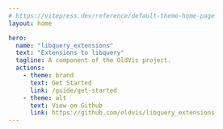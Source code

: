 ```yaml
---
# https://vitepress.dev/reference/default-theme-home-page
layout: home

hero:
  name: "libquery_extensions"
  text: "Extensions to libquery"
  tagline: A component of the OldVis project.
  actions:
    - theme: brand
      text: Get Started
      link: /guide/get-started
    - theme: alt
      text: View on Github
      link: https://github.com/oldvis/libquery_extensions
---
```

